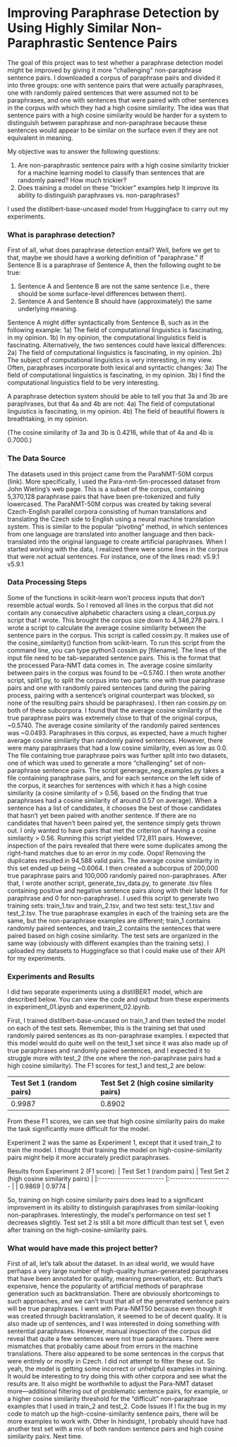 # Improving Paraphrase Detection by Using Highly Similar Non-Paraphrastic Sentence Pairs

The goal of this project was to test whether a paraphrase detection model might be improved by giving it more "challenging" non-paraphrase sentence pairs. I downloaded a corpus of paraphrase pairs and divided it into three groups: one with sentence pairs that were actually paraphrases, one with randomly paired sentences that were assumed not to be paraphrases, and one with sentences that were paired with other sentences in the corpus with which they had a high cosine similarity. The idea was that sentence pairs with a high cosine similarity would be harder for a system to distinguish between paraphrase and non-paraphrase because these sentences would appear to be similar on the surface even if they are not equivalent in meaning.

My objective was to answer the following questions:
1. Are non-paraphrastic sentence pairs with a high cosine similarity trickier for a machine learning model to classify than sentences that are randomly paired? How much trickier?
2. Does training a model on these "trickier" examples help it improve its ability to distinguish paraphrases vs. non-paraphrases?

I used the distilbert-base-uncased model from Huggingface to carry out my experiments.

### What is paraphrase detection?
First of all, what does paraphrase detection entail? Well, before we get to that, maybe we should have a working definition of "paraphrase." If Sentence B is a paraphrase of Sentence A, then the following ought to be true:
1. Sentence A and Sentence B are not the same sentence (i.e., there should be some surface-level differences between them).
2. Sentence A and Sentence B should have (approximately) the same underlying meaning.

Sentence A might differ syntactically from Sentence B, such as in the following example:
1a) The field of computational linguistics is fascinating, in my opinion.
1b) In my opinion, the computational linguistics field is fascinating.
Alternatively, the two sentences could have lexical differences:
2a) The field of computational linguistics is fascinating, in my opinion.
2b) The subject of computational linguistics is very interesting, in my view.
Often, paraphrases incorporate both lexical and syntactic changes:
3a) The field of computational linguistics is fascinating, in my opinion.
3b) I find the computational linguistics field to be very interesting.

A paraphrase detection system should be able to tell you that 3a and 3b are paraphrases, but that 4a and 4b are not:
4a) The field of computational linguistics is fascinating, in my opinion.
4b) The field of beautiful flowers is breathtaking, in my opinion.

(The cosine similarity of 3a and 3b is 0.4216, while that of 4a and 4b is 0.7000.)

### The Data Source
The datasets used in this project came from the ParaNMT-50M corpus (link). More specifically, I used the Para-nmt-5m-processed dataset from John Wieting’s web page. This is a subset of the corpus, containing 5,370,128 paraphrase pairs that have been pre-tokenized and fully lowercased. The ParaNMT-50M corpus was created by taking several Czech-English parallel corpora consisting of human translations and translating the Czech side to English using a neural machine translation system. This is similar to the popular “pivoting” method, in which sentences from one language are translated into another language and then back-translated into the original language to create artificial paraphrases.
When I started working with the data, I realized there were some lines in the corpus that were not actual sentences. For instance, one of the lines read:
v5.9.1   v5.9.1

### Data Processing Steps
Some of the functions in scikit-learn won’t process inputs that don’t resemble actual words. So I removed all lines in the corpus that did not contain any consecutive alphabetic characters using a clean_corpus.py script that I wrote. This brought the corpus size down to 4,346,278 pairs.
I wrote a script to calculate the average cosine similarity between the sentence pairs in the corpus. This script is called cossim.py. It makes use of the cosine_similarity() function from scikit-learn. To run this script from the command line, you can type python3 cossim.py [filename]. The lines of the input file need to be tab-separated sentence pairs. This is the format that the processed Para-NMT data comes in.
The average cosine similarity between pairs in the corpus was found to be ~0.5740.
I then wrote another script, split1.py, to split the corpus into two parts: one with true paraphrase pairs and one with randomly paired sentences (and during the pairing process, pairing with a sentence’s original counterpart was blocked, so none of the resulting pairs should be paraphrases). 
I then ran cossim.py on both of these subcorpora. I found that the average cosine similarity of the true paraphrase pairs was extremely close to that of the original corpus, ~0.5740. The average cosine similarity of the randomly paired sentences was ~0.0493. Paraphrases in this corpus, as expected, have a much higher average cosine similarity than randomly paired sentences. However, there were many paraphrases that had a low cosine similarity, even as low as 0.0.
The file containing true paraphrase pairs was further split into two datasets, one of which was used to generate a more “challenging” set of non-paraphrase sentence pairs. The script generage_neg_examples.py takes a file containing paraphrase pairs, and for each sentence on the left side of the corpus, it searches for sentences with which it has a high cosine similarity (a cosine similarity of > 0.56, based on the finding that true paraphrases had a cosine similarity of around 0.57 on average). When a sentence has a list of candidates, it chooses the best of those candidates that hasn’t yet been paired with another sentence. If there are no candidates that haven’t been paired yet, the sentence simply gets thrown out. I only wanted to have pairs that met the criterion of having a cosine similarity > 0.56. 
Running this script yielded 172,811 pairs. However, inspection of the pairs revealed that there were some duplicates among the right-hand matches due to an error in my code. Oops! Removing the duplicates resulted in 94,588 valid pairs. The average cosine similarity in this set ended up being ~0.6064. 
I then created a subcorpus of 200,000 true paraphrase pairs and 100,000 randomly paired non-paraphrases. After that, I wrote another script, generate_tsv_data.py, to generate .tsv files containing positive and negative sentence pairs along with their labels (1 for paraphrase and 0 for non-paraphrase). I used this script to generate two training sets: train_1.tsv and train_2.tsv, and two test sets: test_1.tsv and test_2.tsv. The true paraphrase examples in each of the training sets are the same, but the non-paraphrase examples are different; train_1 contains randomly paired sentences, and train_2 contains the sentences that were paired based on high cosine similarity. The test sets are organized in the same way (obviously with different examples than the training sets). I uploaded my datasets to Huggingface so that I could make use of their API for my experiments.

### Experiments and Results
I did two separate experiments using a distilBERT model, which are described below. You can view the code and output from these experiments in experiment_01.ipynb and experiment_02.ipynb. 

First, I trained distilbert-base-uncased on train_1 and then tested the model on each of the test sets. Remember, this is the training set that used randomly paired sentences as its non-paraphrase examples. I expected that this model would do quite well on the test_1 set since it was also made up of true paraphrases and randomly paired sentences, and I expected it to struggle more with test_2 (the one where the non-paraphrase pairs had a high cosine similarity). 
The F1 scores for test_1 and test_2 are below:


| Test Set 1 (random pairs) |  Test Set 2 (high cosine similarity pairs) |
|:-----------------------   |:----------------------                     |
| 0.9987                    | 0.8902                                     |

From these F1 scores, we can see that high cosine similarity pairs do make the task significantly more difficult for the model.

Experiment 2 was the same as Experiment 1, except that it used train_2 to train the model. I thought that training the model on high-cosine-similarity pairs might help it more accurately predict paraphrases.

Results from Experiment 2 (F1 score):
| Test Set 1 (random pairs) |  Test Set 2 (high cosine similarity pairs) |
|:-----------------------   |:----------------------                     |
| 0.9869                    | 0.9774                                     |

So, training on high cosine similarity pairs does lead to a significant improvement in its ability to distinguish paraphrases from similar-looking non-paraphrases. Interestingly, the model's performance on test set 1 decreases slightly. Test set 2 is still a bit more difficult than test set 1, even after training on the high-cosine-similarity pairs.

### What would have made this project better?
First of all, let’s talk about the dataset. In an ideal world, we would have perhaps a very large number of high-quality human-generated paraphrases that have been annotated for quality, meaning preservation, etc. But that’s expensive, hence the popularity of artificial methods of paraphrase generation such as backtranslation. There are obviously shortcomings to such approaches, and we can’t trust that all of the generated sentence pairs will be true paraphrases.
I went with Para-NMT50 because even though it was created through backtranslation, it seemed to be of decent quality. It is also made up of sentences, and I was interested in doing something with sentential paraphrases. However, manual inspection of the corpus did reveal that quite a few sentences were not true paraphrases. There were mismatches that probably came about from errors in the machine translations. There also appeared to be some sentences in the corpus that were entirely or mostly in Czech. I did not attempt to filter these out. So yeah, the model is getting some incorrect or unhelpful examples in training.
It would be interesting to try doing this with other corpora and see what the results are. It also might be worthwhile to adjust the Para-NMT dataset more—additional filtering out of problematic sentence pairs, for example, or a higher cosine similarity threshold for the “difficult” non-paraphrase examples that I used in train_2 and test_2. 
Code Issues
If I fix the bug in my code to match up the high-cosine-similarity sentence pairs, there will be more examples to work with. 
Other
In hindsight, I probably should have had another test set with a mix of both random sentence pairs and high cosine similarity pairs. Next time.
